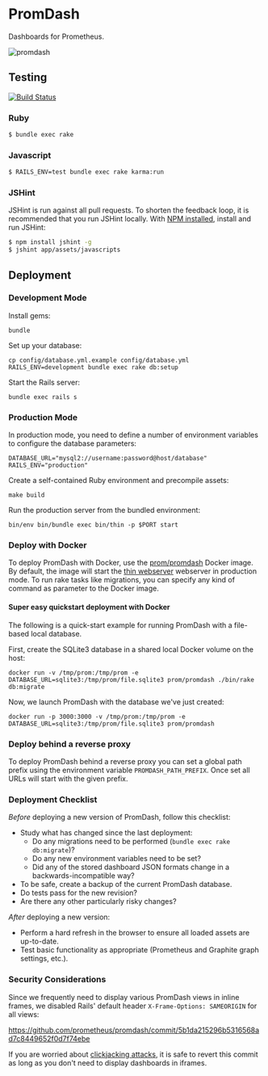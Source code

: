 # PromDash

Dashboards for Prometheus.

![promdash](http://prometheus.io/assets/promdash_event_processor.png)

## Testing

[![Build Status](https://travis-ci.org/prometheus/promdash.svg?branch=master)](https://travis-ci.org/prometheus/promdash)

### Ruby

```bash
$ bundle exec rake
```

### Javascript

```bash
$ RAILS_ENV=test bundle exec rake karma:run
```

### JSHint
JSHint is run against all pull requests. To shorten the feedback loop, it is recommended that you run JSHint locally.
With [NPM installed](https://docs.npmjs.com/getting-started/installing-node), install and run JSHint:

```bash
$ npm install jshint -g
$ jshint app/assets/javascripts
```

## Deployment

### Development Mode
Install gems:

    bundle

Set up your database:

    cp config/database.yml.example config/database.yml
    RAILS_ENV=development bundle exec rake db:setup

Start the Rails server:

    bundle exec rails s

### Production Mode
In production mode, you need to define a number of environment variables to
configure the database parameters:

    DATABASE_URL="mysql2://username:password@host/database"
    RAILS_ENV="production"

Create a self-contained Ruby environment and precompile assets:

    make build

Run the production server from the bundled environment:

    bin/env bin/bundle exec bin/thin -p $PORT start

### Deploy with Docker
To deploy PromDash with Docker, use the [prom/promdash](https://registry.hub.docker.com/u/prom/promdash/) Docker image.
By default, the image will start the [thin webserver](http://code.macournoyer.com/thin/)
webserver in production mode. To run rake tasks like migrations, you
can specify any kind of command as parameter to the Docker image.  

#### Super easy quickstart deployment with Docker

The following is a quick-start example for running PromDash with a file-based local database.

First, create the SQLite3 database in a shared local Docker volume on the host:

    docker run -v /tmp/prom:/tmp/prom -e DATABASE_URL=sqlite3:/tmp/prom/file.sqlite3 prom/promdash ./bin/rake db:migrate

Now, we launch PromDash with the database we've just created:

    docker run -p 3000:3000 -v /tmp/prom:/tmp/prom -e DATABASE_URL=sqlite3:/tmp/prom/file.sqlite3 prom/promdash

### Deploy behind a reverse proxy

To deploy PromDash behind a reverse proxy you can set a global path prefix
using the environment variable `PROMDASH_PATH_PREFIX`. Once set all URLs will
start with the given prefix.

### Deployment Checklist

*Before* deploying a new version of PromDash, follow this checklist:

- Study what has changed since the last deployment:
  - Do any migrations need to be performed (`bundle exec rake db:migrate`)?
  - Do any new environment variables need to be set?
  - Did any of the stored dashboard JSON formats change in a backwards-incompatible way?
- To be safe, create a backup of the current PromDash database.
- Do tests pass for the new revision?
- Are there any other particularly risky changes?

*After* deploying a new version:

- Perform a hard refresh in the browser to ensure all loaded assets are up-to-date.
- Test basic functionality as appropriate (Prometheus and Graphite graph settings, etc.).

### Security Considerations

Since we frequently need to display various PromDash views in inline frames, we
disabled Rails' default header `X-Frame-Options: SAMEORIGIN` for all views:

https://github.com/prometheus/promdash/commit/5b1da215296b5316568ad7c8449652f0d7f74ebe

If you are worried about [clickjacking attacks](http://en.wikipedia.org/wiki/Clickjacking),
it is safe to revert this commit as long as you don't need to display dashboards in iframes.
